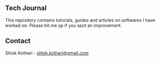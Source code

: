 ## Tech Journal

This repository contains tutorials, guides and articles on softwares I have worked on. Please hit me up if you spot an improvement.


## Contact

Shlok Kothari - [shlok.kothari@gmail.com](mailto:shlok.kothari@gmail.com)
